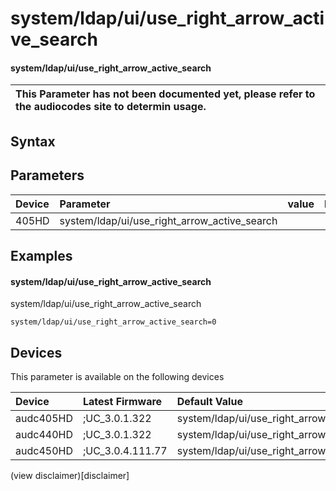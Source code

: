 ﻿---
description: system/ldap/ui/use_right_arrow_active_search
search: false
---

# system/ldap/ui/use_right_arrow_active_search

#### system/ldap/ui/use_right_arrow_active_search


| This Parameter has not been documented yet, please refer to the audiocodes site to determin usage.  | 
| :--- |

## Syntax

## Parameters
|Device|Parameter|value|Description|
|:---|:---|:---|:---|
| 405HD | system/ldap/ui/use_right_arrow_active_search |  |  |

## Examples
#### system/ldap/ui/use_right_arrow_active_search

system/ldap/ui/use_right_arrow_active_search

```
system/ldap/ui/use_right_arrow_active_search=0
```

## Devices
This parameter is available on the following devices

| Device | Latest Firmware | Default Value |
|:---|:---|:---|
| audc405HD | ;UC_3.0.1.322 | system/ldap/ui/use_right_arrow_active_search=0 
| audc440HD | ;UC_3.0.1.322 | system/ldap/ui/use_right_arrow_active_search=0 
| audc450HD | ;UC_3.0.4.111.77 | system/ldap/ui/use_right_arrow_active_search=0 

(view disclaimer)[disclaimer]
